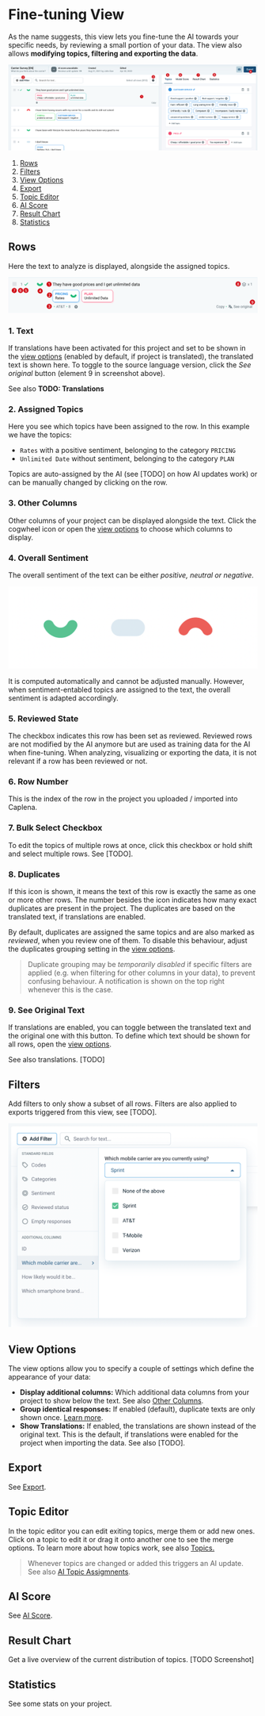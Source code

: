 # Fine-tuning View

As the name suggests, this view lets you fine-tune the AI towards your specific needs, by reviewing a small portion of your data. The view also allows **modifying topics, filtering and exporting the data**.

![Fine-tuning view](images/fine-tuning-view.png)

1. [Rows](#rows)
2. [Filters](#filters)
3. [View Options](#view-options)
4. [Export](#export)
5. [Topic Editor](#topic-editor)
6. [AI Score](#ai-score)
7. [Result Chart](#result-chart)
8. [Statistics](#statistics)

## Rows

Here the text to analyze is displayed, alongside the assigned topics.

![Row](images/fine-tuning-row.png)

### 1. Text

If translations have been activated for this project and set to be shown in the [view options](#view-options) (enabled by default, if project is translated), the translated text is shown here. To toggle to the source language version, click the *See original* button (element 9 in screenshot above).

See also **TODO: Translations**

### 2. Assigned Topics

Here you see which topics have been assigned to the row. In this example we have the topics:
* `Rates` with a positive sentiment, belonging to the category `PRICING`
* `Unlimited Date` without sentiment, belonging to the category `PLAN`

Topics are auto-assigned by the AI (see [TODO] on how AI updates work) or can be manually changed by clicking on the row.

### 3. Other Columns

Other columns of your project can be displayed alongside the text. Click the cogwheel icon or open the [view options](#view-options) to choose which columns to display.

### 4. Overall Sentiment

The overall sentiment of the text can be either *positive, neutral or negative*.

![Row](images/sentiments.png)

It is computed automatically and cannot be adjusted manually. However, when sentiment-entabled topics are assigned to the text, the overall sentiment is adapted accordingly.

### 5. Reviewed State

The checkbox indicates this row has been set as reviewed. Reviewed rows are not modified by the AI anymore but are used as training data for the AI when fine-tuning. When analyzing, visualizing or exporting the data, it is not relevant if a row has been reviewed or not.

### 6. Row Number

This is the index of the row in the project you uploaded / imported into Caplena.

### 7. Bulk Select Checkbox

To edit the topics of multiple rows at once, click this checkbox or hold shift and select multiple rows. See [TODO].

### 8. Duplicates

If this icon is shown, it means the text of this row is exactly the same as one or more other rows. The number besides the icon indicates how many exact duplicates are present in the project. The duplicates are based on the translated text, if translations are enabled.

By default, duplicates are assigned the same topics and are also marked as *reviewed*, when you review one of them. To disable this behaviour, adjust the duplicates grouping setting in the [view options](#view-options).

<!-- theme: info -->
> Duplicate grouping may be *temporarily disabled* if specific filters are applied (e.g. when filtering for other columns in your data), to prevent confusing behaviour. A notification is shown on the top right whenever this is the case.

### 9. See Original Text

If translations are enabled, you can toggle between the translated text and the original one with this button. To define which text should be shown for all rows, open the [view options](#view-options).

See also translations. [TODO]

## Filters


Add filters to only show a subset of all rows. Filters are also applied to exports triggered from this view, see [TODO].

![Filters](images/filters.png)

## View Options

The view options allow you to specify a couple of settings which define the appearance of your data:
* **Display additional columns:** Which additional data columns from your project to show below the text. See also [Other Columns](#other-columns).
* **Group identical responses:** If enabled (default), duplicate texts are only shown once. [Learn more](#duplicates).
* **Show Translations:** If enabled, the translations are shown instead of the original text. This is the default, if translations were enabled for the project when importing the data. See also [TODO].


## Export

See [Export](docs/03-05-Export.md).


## Topic Editor

In the topic editor you can edit exiting topics, merge them or add new ones. Click on a topic to edit it or drag it onto another one to see the merge options. To learn more about how topics work, see also [Topics.](docs/02-01-Topics.md)

<!-- theme: info -->
> Whenever topics are changed or added this triggers an AI update. See also [AI Topic Assigmnents](docs/02-01-Topics.md).

## AI Score

See [AI Score](docs/02-01-Topics.md#ai-score).

## Result Chart

Get a live overview of the current distribution of topics. [TODO Screenshot]

## Statistics

See some stats on your project.
